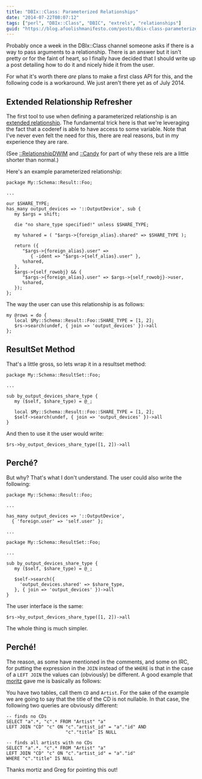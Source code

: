 ```yaml
---
title: "DBIx::Class: Parameterized Relationships"
date: "2014-07-22T08:07:12"
tags: ["perl", "DBIx::Class", "DBIC", "extrels", "relationships"]
guid: "https://blog.afoolishmanifesto.com/posts/dbix-class-parameterized-relationships"
---
```

Probably once a week in the DBIx::Class channel someone asks if there is a way
to pass arguments to a relationship.  There is an answer but it isn't pretty or
for the faint of heart, so I finally have decided that I should write up a post
detailing how to do it and nicely hide it from the user.

For what it's worth there *are* plans to make a first class API for this, and
the following code is a workaround.  We just aren't there yet as of July 2014.

## Extended Relationship Refresher

The first tool to use when defining
a parameterized relationship is an [extended
relationship](https://blog.afoolishmanifesto.com/posts/dbix-class-extended-relationships/).
The fundamental trick here is that we're leveraging the fact that a coderef is
able to have access to some variable.  Note that I've never even felt the need
for this, there are real reasons, but in my experience they are rare.

(See
[::RelationshipDWIM](https://blog.afoolishmanifesto.com/posts/dbix-class-helper-row-relationshipdwim-awesome/)
and
[::Candy](https://blog.afoolishmanifesto.com/posts/announcing-dbix-class-candy/)
for part of why these rels are a little shorter than normal.)

Here's an example parameterized relationship:

    package My::Schema::Result::Foo;

    ...

    our $SHARE_TYPE;
    has_many output_devices => '::OutputDevice', sub {
       my $args = shift;
       
       die "no share_type specified!" unless $SHARE_TYPE;

       my %shared = ( "$args->{foreign_alias}.shared" => $SHARE_TYPE );
       
       return ({
          "$args->{foreign_alias}.user" =>
             { -ident => "$args->{self_alias}.user" },
          %shared,
       },
       $args->{self_rowobj} && {
          "$args->{foreign_alias}.user" => $args->{self_rowobj}->user,
          %shared,
       });
    };

The way the user can use this relationship is as follows:

    my @rows = do {
       local $My::Schema::Result::Foo::SHARE_TYPE = [1, 2];
       $rs->search(undef, { join => 'output_devices' })->all
    };

## ResultSet Method

That's a little gross, so lets wrap it in a resultset method:

    package My::Schema::ResultSet::Foo;

    ...

    sub by_output_devices_share_type {
       my ($self, $share_type) = @_;

       local $My::Schema::Result::Foo::SHARE_TYPE = [1, 2];
       $self->search(undef, { join => 'output_devices' })->all
    }

And then to use it the user would write:

    $rs->by_output_devices_share_type([1, 2])->all

## Perché?

But why?  That's what I don't understand.  The user could also write the
following:

    package My::Schema::Result::Foo;
    
    ...
    
    has_many output_devices => '::OutputDevice',
      { 'foreign.user' => 'self.user' };
    
    ...
    
    package My::Schema::ResultSet::Foo;
    
    ...
    
    sub by_output_devices_share_type {
       my ($self, $share_type) = @_;

       $self->search({
         'output_devices.shared' => $share_type,
       }, { join => 'output_devices' })->all
    }

The user interface is the same:

    $rs->by_output_devices_share_type([1, 2])->all

The whole thing is much simpler.

## Perché!

The reason, as some have mentioned in the comments, and some on IRC, for putting
the expression in the `JOIN` instead of the `WHERE` is that in the case of a
`LEFT JOIN` the values can (obviously) be different.  A good example that
[moritz](http://perlgeek.de/blog-en/) gave me is basically as follows:

You have two tables, call them `CD` and `Artist`.  For the sake of the example
we are going to say that the title of the CD is not nullable.  In that case, the
following two queries are obviously different:

    -- finds no CDs
    SELECT "a".*, "c".* FROM "Artist" "a"
    LEFT JOIN "CD" "c" ON "c"."artist_id" = "a"."id" AND
                          "c"."title" IS NULL

    -- finds all artists with no CDs
    SELECT "a".*, "c".* FROM "Artist" "a"
    LEFT JOIN "CD" "c" ON "c"."artist_id" = "a"."id"
    WHERE "c"."title" IS NULL

Thanks mortiz and Greg for pointing this out!

